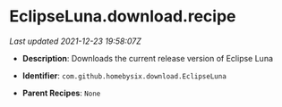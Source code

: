 # EclipseLuna.download.recipe

_Last updated 2021-12-23 19:58:07Z_

- **Description**: Downloads the current release version of Eclipse Luna

- **Identifier**: `com.github.homebysix.download.EclipseLuna`

- **Parent Recipes**: `None`